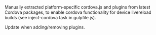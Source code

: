 Manually extracted platform-specific cordova.js and plugins from latest Cordova packages, to enable cordova functionality for device livereload builds (see inject-cordova task in gulpfile.js).

Update when adding/removing plugins.
